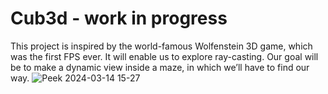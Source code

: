 # Cub3d - work in progress
This project is inspired by the world-famous Wolfenstein 3D game, which was the first FPS ever. It will enable us to explore ray-casting. Our goal will be to make a dynamic view inside a maze, in which we’ll have to find our way.
![Peek 2024-03-14 15-27](https://github.com/LuisBalsa/Cub3d/assets/81270660/48ab04ab-8457-45c3-89f3-1d56fb951b0d)
